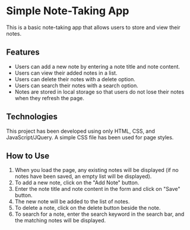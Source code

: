 # Simple Note-Taking App 

This is a basic note-taking app that allows users to store and view their notes.

## Features

- Users can add a new note by entering a note title and note content.
- Users can view their added notes in a list.
- Users can delete their notes with a delete option.
- Users can search their notes with a search option.
- Notes are stored in local storage so that users do not lose their notes when they refresh the page.

## Technologies

This project has been developed using only HTML, CSS, and JavaScript/JQuery. A simple CSS file has been used for page styles.

## How to Use

1. When you load the page, any existing notes will be displayed (if no notes have been saved, an empty list will be displayed).
2. To add a new note, click on the "Add Note" button.
3. Enter the note title and note content in the form and click on "Save" button.
4. The new note will be added to the list of notes.
5. To delete a note, click on the delete button beside the note.
6. To search for a note, enter the search keyword in the search bar, and the matching notes will be displayed.  
